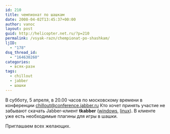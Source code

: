 ```yaml
---
id: 210
title: чемпионат по шашкам
date: 2008-04-02T13:45:37+00:00
author: vanoc
layout: post
guid: http://helicopter.net.ru/?p=210
permalink: /vsyak-razn/chempionat-po-shashkam/
ljID:
  - "178"
dsq_thread_id:
  - "164630260"
categories:
  - всяк-разн
tags:
  - chillout
  - jabber
  - шашки
---
```

В субботу, 5 апреля, в 20.00 часов по московскому времени в конференции [chillout@conference.jabber.ru](http://mce_host/wp-admin/xmpp:chillout@conference.jabber.ru) Кто хочет принять участие не забывают скачать Jabber-клиент **tkabber** (<a href="http://tkabber.jabber.ru/files/tkabber-starpack/tkabber-starpack_win32.exe" target="_blank">windows</a>, <a href="http://tkabber.jabber.ru/files/tkabber-starpack/tkabber-starpack_linux-x86.bin" target="_blank">linux</a>). В клиенте уже есть необходимые плагины для игры в шашки.
  
Приглашаем всех желающих.